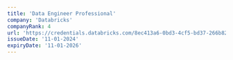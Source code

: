 ```yaml
---
title: 'Data Engineer Professional'
company: 'Databricks'
companyRank: 4
url: 'https://credentials.databricks.com/8ec413a6-0bd3-4cf5-bd37-266b821ee015'
issueDate: '11-01-2024'
expiryDate: '11-01-2026'
---
```

